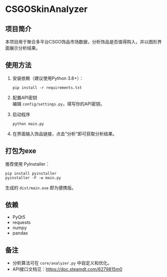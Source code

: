 # CSGOSkinAnalyzer

## 项目简介
本项目用于聚合多平台CSGO饰品市场数据，分析饰品是否值得购入，并以图形界面展示分析结果。

## 使用方法

1. 安装依赖（建议使用Python 3.8+）：
   ```
   pip install -r requirements.txt
   ```

2. 配置API密钥  
   编辑 `config/settings.py`，填写你的API密钥。

3. 启动程序
   ```
   python main.py
   ```

4. 在界面输入饰品链接，点击“分析”即可获取分析结果。

## 打包为exe
推荐使用 PyInstaller：
```
pip install pyinstaller
pyinstaller -F -w main.py
```
生成的 `dist/main.exe` 即为便携版。

## 依赖
- PyQt5
- requests
- numpy
- pandas

## 备注
- 分析算法可在 `core/analyzer.py` 中自定义和优化。
- API接口文档见：https://doc.steamdt.com/6279815m0